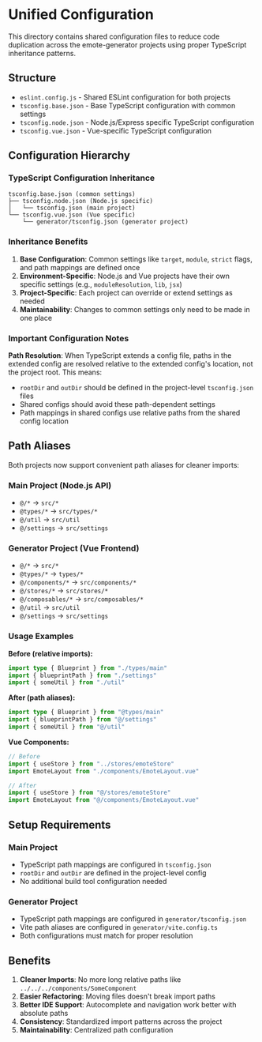 # Unified Configuration

This directory contains shared configuration files to reduce code duplication across the emote-generator projects using proper TypeScript inheritance patterns.

## Structure

- `eslint.config.js` - Shared ESLint configuration for both projects
- `tsconfig.base.json` - Base TypeScript configuration with common settings
- `tsconfig.node.json` - Node.js/Express specific TypeScript configuration
- `tsconfig.vue.json` - Vue-specific TypeScript configuration

## Configuration Hierarchy

### TypeScript Configuration Inheritance

```
tsconfig.base.json (common settings)
├── tsconfig.node.json (Node.js specific)
│   └── tsconfig.json (main project)
└── tsconfig.vue.json (Vue specific)
    └── generator/tsconfig.json (generator project)
```

### Inheritance Benefits

1. **Base Configuration**: Common settings like `target`, `module`, `strict` flags, and path mappings are defined once
2. **Environment-Specific**: Node.js and Vue projects have their own specific settings (e.g., `moduleResolution`, `lib`, `jsx`)
3. **Project-Specific**: Each project can override or extend settings as needed
4. **Maintainability**: Changes to common settings only need to be made in one place

### Important Configuration Notes

**Path Resolution**: When TypeScript extends a config file, paths in the extended config are resolved relative to the extended config's location, not the project root. This means:
- `rootDir` and `outDir` should be defined in the project-level `tsconfig.json` files
- Shared configs should avoid these path-dependent settings
- Path mappings in shared configs use relative paths from the shared config location

## Path Aliases

Both projects now support convenient path aliases for cleaner imports:

### Main Project (Node.js API)
- `@/*` → `src/*`
- `@types/*` → `src/types/*`
- `@/util` → `src/util`
- `@/settings` → `src/settings`

### Generator Project (Vue Frontend)
- `@/*` → `src/*`
- `@types/*` → `types/*`
- `@/components/*` → `src/components/*`
- `@/stores/*` → `src/stores/*`
- `@/composables/*` → `src/composables/*`
- `@/util` → `src/util`
- `@/settings` → `src/settings`

### Usage Examples

**Before (relative imports):**
```typescript
import type { Blueprint } from "./types/main"
import { blueprintPath } from "./settings"
import { someUtil } from "./util"
```

**After (path aliases):**
```typescript
import type { Blueprint } from "@types/main"
import { blueprintPath } from "@/settings"
import { someUtil } from "@/util"
```

**Vue Components:**
```typescript
// Before
import { useStore } from "../stores/emoteStore"
import EmoteLayout from "./components/EmoteLayout.vue"

// After
import { useStore } from "@/stores/emoteStore"
import EmoteLayout from "@/components/EmoteLayout.vue"
```

## Setup Requirements

### Main Project
- TypeScript path mappings are configured in `tsconfig.json`
- `rootDir` and `outDir` are defined in the project-level config
- No additional build tool configuration needed

### Generator Project
- TypeScript path mappings are configured in `generator/tsconfig.json`
- Vite path aliases are configured in `generator/vite.config.ts`
- Both configurations must match for proper resolution

## Benefits

1. **Cleaner Imports**: No more long relative paths like `../../../components/SomeComponent`
2. **Easier Refactoring**: Moving files doesn't break import paths
3. **Better IDE Support**: Autocomplete and navigation work better with absolute paths
4. **Consistency**: Standardized import patterns across the project
5. **Maintainability**: Centralized path configuration
